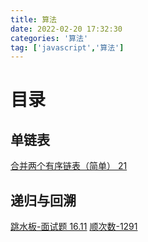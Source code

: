 ```yaml
---
title: 算法
date: 2022-02-20 17:32:30
categories: '算法'
tag: ['javascript','算法']
---
```


# 目录

## 单链表
[合并两个有序链表（简单） 21](https://github.com/wmshero/leetcode-javascript/issues/3)

## 递归与回溯
[跳水板-面试题 16.11](https://github.com/wmshero/leetcode-javascript/issues/1)
[顺次数-1291](https://github.com/wmshero/leetcode-javascript/issues/2)


